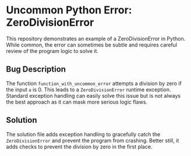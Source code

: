 # Uncommon Python Error: ZeroDivisionError

This repository demonstrates an example of a ZeroDivisionError in Python. While common, the error can sometimes be subtle and requires careful review of the program logic to solve it.

## Bug Description

The function `function_with_uncommon_error` attempts a division by zero if the input `a` is 0. This leads to a `ZeroDivisionError` runtime exception. Standard exception handling can easily solve this issue but is not always the best approach as it can mask more serious logic flaws.

## Solution

The solution file adds exception handling to gracefully catch the `ZeroDivisionError` and prevent the program from crashing. Better still, it adds checks to prevent the division by zero in the first place.